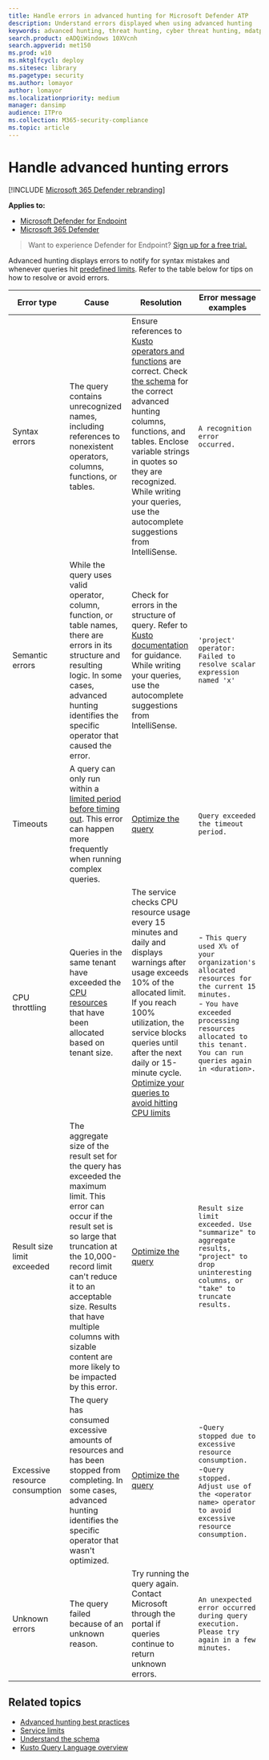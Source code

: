 ```yaml
---
title: Handle errors in advanced hunting for Microsoft Defender ATP
description: Understand errors displayed when using advanced hunting
keywords: advanced hunting, threat hunting, cyber threat hunting, mdatp, microsoft defender atp, wdatp, m365, search, query, telemetry, schema, kusto, timeout, resources, errors, unknown error
search.product: eADQiWindows 10XVcnh
search.appverid: met150
ms.prod: w10
ms.mktglfcycl: deploy
ms.sitesec: library
ms.pagetype: security
ms.author: lomayor
author: lomayor
ms.localizationpriority: medium
manager: dansimp
audience: ITPro
ms.collection: M365-security-compliance 
ms.topic: article
---
```


# Handle advanced hunting errors

[!INCLUDE [Microsoft 365 Defender rebranding](../../includes/microsoft-defender.md)]

**Applies to:**
- [Microsoft Defender for Endpoint](https://go.microsoft.com/fwlink/p/?linkid=2146631)
- [Microsoft 365 Defender](https://go.microsoft.com/fwlink/?linkid=2118804)

>Want to experience Defender for Endpoint? [Sign up for a free trial.](https://www.microsoft.com/microsoft-365/windows/microsoft-defender-atp?ocid=docs-wdatp-advancedhunting-abovefoldlink)


Advanced hunting displays errors to notify for syntax mistakes and whenever queries hit [predefined limits](advanced-hunting-limits.md). Refer to the table below for tips on how to resolve or avoid errors. 

| Error type | Cause | Resolution | Error message examples |
|--|--|--|--|
| Syntax errors | The query contains unrecognized names, including references to nonexistent operators, columns, functions, or tables. | Ensure references to [Kusto operators and functions](https://docs.microsoft.com/azure/data-explorer/kusto/query/) are correct. Check [the schema](advanced-hunting-schema-reference.md) for the correct advanced hunting columns, functions, and tables. Enclose variable strings in quotes so they are recognized. While writing your queries, use the autocomplete suggestions from IntelliSense. | `A recognition error occurred.` |
| Semantic errors | While the query uses valid operator, column, function, or table names, there are errors in its structure and resulting logic. In some cases, advanced hunting identifies the specific operator that caused the error. | Check for errors in the structure of query. Refer to [Kusto documentation](https://docs.microsoft.com/azure/data-explorer/kusto/query/) for guidance. While writing your queries, use the autocomplete suggestions from IntelliSense. |  `'project' operator: Failed to resolve scalar expression named 'x'`|
| Timeouts | A query can only run within a [limited period before timing out](advanced-hunting-limits.md). This error can happen more frequently when running complex queries. | [Optimize the query](advanced-hunting-best-practices.md) | `Query exceeded the timeout period.` |
| CPU throttling | Queries in the same tenant have exceeded the [CPU resources](advanced-hunting-limits.md) that have been allocated based on tenant size. | The service checks CPU resource usage every 15 minutes and daily and displays warnings after usage exceeds 10% of the allocated limit. If you reach 100% utilization, the service blocks queries until after the next daily or 15-minute cycle. [Optimize your queries to avoid hitting CPU limits](advanced-hunting-best-practices.md) | - `This query used X% of your organization's allocated resources for the current 15 minutes.`<br>- `You have exceeded processing resources allocated to this tenant. You can run queries again in <duration>.` |
| Result size limit exceeded  | The aggregate size of the result set for the query has exceeded the maximum limit. This error can occur if the result set is so large that truncation at the 10,000-record limit can't reduce it to an acceptable size. Results that have multiple columns with sizable content are more likely to be impacted by this error. | [Optimize the query](advanced-hunting-best-practices.md) | `Result size limit exceeded. Use "summarize" to aggregate results, "project" to drop uninteresting columns, or "take" to truncate results.` |
| Excessive resource consumption | The query has consumed excessive amounts of resources and has been stopped from completing. In some cases, advanced hunting identifies the specific operator that wasn't optimized. | [Optimize the query](advanced-hunting-best-practices.md) | -`Query stopped due to excessive resource consumption.`<br>-`Query stopped. Adjust use of the <operator name> operator to avoid excessive resource consumption.` |
| Unknown errors | The query failed because of an unknown reason. | Try running the query again. Contact Microsoft through the portal if queries continue to return unknown errors. | `An unexpected error occurred during query execution. Please try again in a few minutes.`

## Related topics
- [Advanced hunting best practices](advanced-hunting-best-practices.md)
- [Service limits](advanced-hunting-limits.md)
- [Understand the schema](advanced-hunting-schema-reference.md)
- [Kusto Query Language overview](https://docs.microsoft.com/azure/data-explorer/kusto/query/)